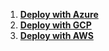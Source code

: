 
1. [**Deploy with Azure**](/documentation/deployment/azure)
2. [**Deploy with GCP**](/documentation/deployment/gcp)
3. [**Deploy with AWS**](/documentation/deployment/aws)